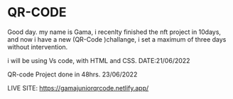 # QR-CODE
Good day. my name is Gama, i recenlty finished the nft project in 10days, and now i have a new (QR-Code )challange, i set a maximum of three days without intervention.

i will be using Vs code, with HTML and CSS. 
DATE:21/06/2022

QR-code Project done in 48hrs.
23/06/2022
















LIVE SITE: https://gamajuniorqrcode.netlify.app/
